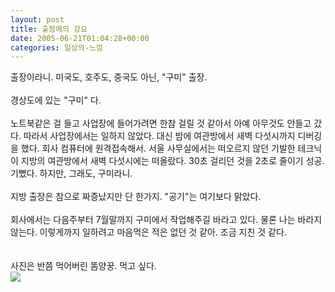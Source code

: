 ```yaml
---
layout: post
title: 출장에의 강요
date: 2005-06-21T01:04:28+00:00
categories: 일상의-느낌
---
```

출장이라니. 미국도, 호주도, 중국도 아닌, "구미" 출장. <br /><br />경상도에 있는 "구미" 다.<br /><br />노트북같은 걸 들고 사업장에 들어가려면 한참 걸릴 것 같아서 아예 아무것도 안들고 갔다. 따라서 사업장에서는 일하지 않았다. 대신 밤에 여관방에서 새벽 다섯시까지 디버깅을 했다. 회사 컴퓨터에 원격접속해서. 서울 사무실에서는 떠오르지 않던 기발한 테크닉이 지방의 여관방에서 새벽 다섯시에는 떠올랐다. 30초 걸리던 것을 2초로 줄이기 성공. 기뻤다. 하지만, 그래도, 구미라니.<br /><br />지방 출장은 참으로 짜증났지만 단 한가지. "공기"는 여기보다 맑았다.<br /><br />회사에서는 다음주부터 7월말까지 구미에서 작업해주길 바라고 있다. 물론 나는 바라지 않는다. 이렇게까지 일하려고 마음먹은 적은 없던 것 같아. 조금 지친 것 같다.<br /><br /><br />사진은 반쯤 먹어버린 &#46624;양꿍. 먹고 싶다.<br /><a href="http://tiyny.egloos.com/1437078" target=bb><img border=0 src=http://pds.egloos.com/pds/1/200506/15/87/b0037287_1531045.jpg></a>
